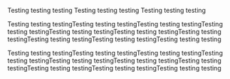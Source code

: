 Testing testing testing
  Testing testing testing
  Testing testing testing
  
  
  Testing testing testingTesting testing testingTesting testing testingTesting testing testingTesting testing testingTesting testing testingTesting testing testingTesting testing testingTesting testing testingTesting testing testing
  
  
  Testing testing testingTesting testing testingTesting testing testingTesting testing testingTesting testing testingTesting testing testingTesting testing testingTesting testing testingTesting testing testingTesting testing testing
